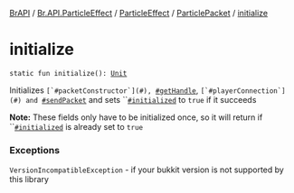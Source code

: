 [BrAPI](../../../index.md) / [Br.API.ParticleEffect](../../index.md) / [ParticleEffect](../index.md) / [ParticlePacket](index.md) / [initialize](./initialize.md)

# initialize

`static fun initialize(): `[`Unit`](https://kotlinlang.org/api/latest/jvm/stdlib/kotlin/-unit/index.html)

Initializes ``[`#packetConstructor`](#), ``[`#getHandle`](#), ``[`#playerConnection`](#) and ``[`#sendPacket`](#) and sets ``[`#initialized`](#) to `true` if it succeeds

 **Note:** These fields only have to be initialized once, so it will return if ``[`#initialized`](#) is already set to `true`

### Exceptions

`VersionIncompatibleException` - if your bukkit version is not supported by this library